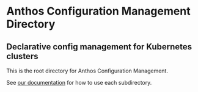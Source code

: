# Anthos Configuration Management Directory

## Declarative config management for Kubernetes clusters
This is the root directory for Anthos Configuration Management.

See [our documentation](https://cloud.google.com/anthos-config-management/docs/repo) for how to use each subdirectory.
